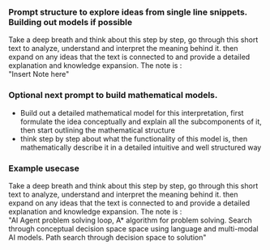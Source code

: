 ### Prompt structure to explore ideas from single line snippets. Building out models if possible

Take a deep breath and think about this step by step, go through this short text to analyze, understand and interpret the meaning behind it. then expand on any ideas that the text is connected to and provide a detailed explanation and knowledge expansion. The note is :  
"Insert Note here"

### Optional next prompt to build mathematical models. 

- Build out a detailed mathematical model for this interpretation, first formulate the idea conceptually and explain all the subcomponents of it, then start outlining the mathematical structure
- think step by step about what the functionality of this model is, then mathematically describe it in a detailed intuitive and well structured way


### Example usecase
Take a deep breath and think about this step by step, go through this short text to analyze, understand and interpret the meaning behind it. then expand on any ideas that the text is connected to and provide a detailed explanation and knowledge expansion. The note is :  
"AI Agent problem solving loop, A* algorithm for problem solving. Search through conceptual decision space space using language and multi-modal AI models. Path search through decision space to solution"